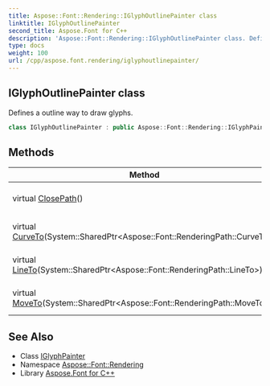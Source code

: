 ```yaml
---
title: Aspose::Font::Rendering::IGlyphOutlinePainter class
linktitle: IGlyphOutlinePainter
second_title: Aspose.Font for C++
description: 'Aspose::Font::Rendering::IGlyphOutlinePainter class. Defines a outline way to draw glyphs in C++.'
type: docs
weight: 100
url: /cpp/aspose.font.rendering/iglyphoutlinepainter/
---
```

## IGlyphOutlinePainter class


Defines a outline way to draw glyphs.

```cpp
class IGlyphOutlinePainter : public Aspose::Font::Rendering::IGlyphPainter
```

## Methods

| Method | Description |
| --- | --- |
| virtual [ClosePath](./closepath/)() | Processes ClosePath operation. |
| virtual [CurveTo](./curveto/)(System::SharedPtr\<Aspose::Font::RenderingPath::CurveTo\>) | Processes CurveTo operation. |
| virtual [LineTo](./lineto/)(System::SharedPtr\<Aspose::Font::RenderingPath::LineTo\>) | Processes LineTo operation. |
| virtual [MoveTo](./moveto/)(System::SharedPtr\<Aspose::Font::RenderingPath::MoveTo\>) | Processes MoveTo operation. |
## See Also

* Class [IGlyphPainter](../iglyphpainter/)
* Namespace [Aspose::Font::Rendering](../)
* Library [Aspose.Font for C++](../../)
